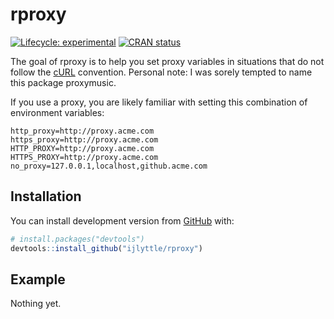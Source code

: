 
<!-- README.md is generated from README.Rmd. Please edit that file -->

# rproxy

<!-- badges: start -->

[![Lifecycle:
experimental](https://img.shields.io/badge/lifecycle-experimental-orange.svg)](https://www.tidyverse.org/lifecycle/#experimental)
[![CRAN
status](https://www.r-pkg.org/badges/version/rproxy)](https://CRAN.R-project.org/package=rproxy)

<!-- badges: end -->

The goal of rproxy is to help you set proxy variables in situations that
do not follow the [cURL](https://curl.se/) convention. Personal note: I
was sorely tempted to name this package proxymusic.

If you use a proxy, you are likely familiar with setting this
combination of environment variables:

    http_proxy=http://proxy.acme.com
    https_proxy=http://proxy.acme.com
    HTTP_PROXY=http://proxy.acme.com
    HTTPS_PROXY=http://proxy.acme.com
    no_proxy=127.0.0.1,localhost,github.acme.com

## Installation

You can install development version from [GitHub](https://github.com/)
with:

``` r
# install.packages("devtools")
devtools::install_github("ijlyttle/rproxy")
```

## Example

Nothing yet.
